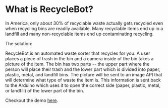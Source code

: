 # What is RecycleBot?
In America, only about 30% of recyclable waste actually gets recycled even when recycling bins are readily available. Many recyclable items end up in a landfill and many non-recyclable items end up contaminating recycling.

The solution: 

RecycleBot is an automated waste sorter that recycles for you. A user places a piece of trash in the bin and a camera inside of the bin takes a picture of the item. The bin has two parts -- the upper part where the person will place their trash and the lower part which is divided into paper, plastic, metal, and landfill bins. The picture will be sent to an image API that will determine what type of waste the item is. This information is sent back to the Arduino which uses it to open the correct side (paper, plastic, metal, or landfill) of the lower part of the bin. 

Checkout the demo [here](https://sites.google.com/umass.edu/recyclebot/home).
